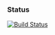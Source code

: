 ### Status
[![Build Status](https://api.travis-ci.org/andrewmarklloyd/node-oeis.svg?branch=dev)](https://travis-ci.org/andrewmarklloyd/node-oeis)